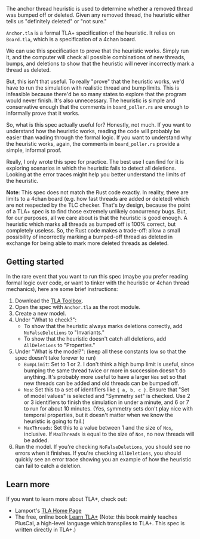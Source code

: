 The anchor thread heuristic is used to determine whether a removed thread was bumped off or deleted. Given any removed thread, the heuristic either tells us "definitely deleted" or "not sure."

`Anchor.tla` is a formal TLA+ specification of the heuristic. It relies on `Board.tla`, which is a specification of a 4chan board.

We can use this specification to prove that the heuristic works. Simply run it, and the computer will check all possible combinations of new threads, bumps, and deletions to show that the heuristic will never incorrectly mark a thread as deleted.

But, this isn't that useful. To really "prove" that the heuristic works, we'd have to run the simulation with realistic thread and bump limits. This is infeasible because there'd be so many states to explore that the program would never finish. It's also unnecessary. The heuristic is simple and conservative enough that the comments in `board_poller.rs` are enough to informally prove that it works.

So, what is this spec actually useful for? Honestly, not much. If you want to understand how the heuristic works, reading the code will probably be easier than wading through the formal logic. If you want to understand why the heuristic works, again, the comments in `board_poller.rs` provide a simple, informal proof.

Really, I only wrote this spec for practice. The best use I can find for it is exploring scenarios in which the heuristic fails to detect all deletions. Looking at the error traces might help you better understand the limits of the heuristic.

**Note**: This spec does not match the Rust code exactly. In reality, there are limits to a 4chan board (e.g. how fast threads are added or deleted) which are not respected by the TLC checker. That's by design, because the point of a TLA+ spec is to find those extremely unlikely concurrency bugs. But, for our purposes, all we care about is that the heuristic is good enough. A heuristic which marks all threads as bumped off is 100% correct, but completely useless. So, the Rust code makes a trade-off: allow a small possibility of incorrectly marking a bumped-off thread as deleted in exchange for being able to mark more deleted threads as deleted. 

## Getting started

In the rare event that you want to run this spec (maybe you prefer reading formal logic over code, or want to tinker with the heuristic or 4chan thread mechanics), here are some brief instructions:

1. Download the [TLA Toolbox](http://lamport.azurewebsites.net/tla/toolbox.html).
2. Open the spec with `Anchor.tla` as the root module.
3. Create a new model.
4. Under "What to check?":
   * To show that the heuristic always marks deletions correctly, add `NoFalseDeletions` to "Invariants."
   * To show that the heuristic doesn't catch all deletions, add `AllDeletions` to "Properties."
5. Under "What is the model?": (keep all these constants low so that the spec doesn't take forever to run)
   * `BumpLimit`: Set to 1 or 2. I don't think a high bump limit is useful, since bumping the same thread twice or more in succession doesn't do anything. It's probably more useful to have a larger `Nos` set so that new threads can be added and old threads can be bumped off.
   * `Nos`: Set this to a set of identifiers like `{ a, b, c }`. Ensure that "Set of model values" is selected and "Symmetry set" is checked. Use 2 or 3 identifiers to finish the simulation in under a minute, and 6 or 7 to run for about 10 minutes. (Yes, symmetry sets don't play nice with temporal properties, but it doesn't matter when we know the heuristic is going to fail.)
   * `MaxThreads`: Set this to a value between 1 and the size of `Nos`, inclusive. If `MaxThreads` is equal to the size of `Nos`, no new threads will be added.
6. Run the model. If you're checking `NoFalseDeletions`, you should see no errors when it finishes. If you're checking `AllDeletions`, you should quickly see an error trace showing you an example of how the heuristic can fail to catch a deletion.

## Learn more

If you want to learn more about TLA+, check out:
  * Lamport's [TLA Home Page](http://lamport.azurewebsites.net/tla/tla.html)
  * The free, online book [Learn TLA+](https://learntla.com/introduction/) (Note: this book mainly teaches PlusCal, a high-level language which transpiles to TLA+. This spec is written directly in TLA+.)
